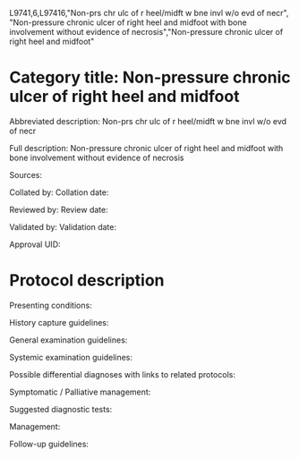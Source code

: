 L9741,6,L97416,"Non-prs chr ulc of r heel/midft w bne invl w/o evd of necr", "Non-pressure chronic ulcer of right heel and midfoot with bone involvement without evidence of necrosis","Non-pressure chronic ulcer of right heel and midfoot"
# Category title: Non-pressure chronic ulcer of right heel and midfoot

Abbreviated description: Non-prs chr ulc of r heel/midft w bne invl w/o evd of necr

Full description: Non-pressure chronic ulcer of right heel and midfoot with bone involvement without evidence of necrosis

Sources:

Collated by:
Collation date:

Reviewed by:
Review date:

Validated by:
Validation date:

Approval UID:

# Protocol description

Presenting conditions:

History capture guidelines:

General examination guidelines:

Systemic examination guidelines:

Possible differential diagnoses with links to related protocols:

Symptomatic / Palliative management:

Suggested diagnostic tests:

Management:

Follow-up guidelines:
